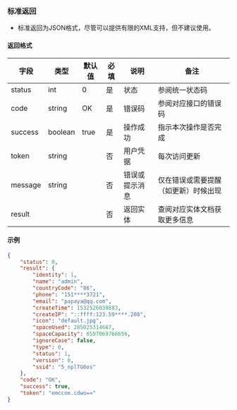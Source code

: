### 标准返回

* 标准返回为JSON格式，尽管可以提供有限的XML支持，但不建议使用。

#### 返回格式

| 字段    	| 类型    	| 默认值 	| 必填 	| 说明           	| 备注                                 	|
|---------	|---------	|--------	|------	|----------------	|--------------------------------------	|
| status  	| int     	| 0      	| 是   	| 状态           	| 参阅统一状态码                           	|
| code    	| string  	| OK     	| 是   	| 错误码         	| 参阅对应接口的错误码                 	|
| success 	| boolean 	| true   	| 是   	| 操作成功       	| 指示本次操作是否完成                 	|
| token   	| string  	|        	| 否   	| 用户凭据       	| 每次访问更新                         	|
| message 	| string  	|        	| 否   	| 错误或提示消息 	| 仅在错误或需要提醒（如更新）时候出现 	|
| result  	| <T>     	|        	| 否   	| 返回实体       	| 查阅对应实体文档获取更多信息         	|

#### 示例

```json
{
    "status": 0,
    "result": {
        "identity": 1,
        "name": "admin",
        "countryCode": "86",
        "phone": "151****3721",
        "email": "papaya@qq.com",
        "createTime": 1532526039883,
        "createIP": "::ffff:123.59****.208",
        "icon": "default.jpg",
        "spaceUsed": 285025314667,
        "spaceCapacity": 6597069766656,
        "ignoreCase": false,
        "type": 0,
        "status": 1,
        "version": 0,
        "ssid": "5_nplTG0os"
    },
    "code": "OK",
    "success": true,
    "token": "emccne.cdwo=="
}
```